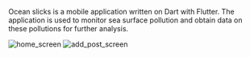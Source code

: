Ocean slicks is a mobile application written on Dart with Flutter.
The application is used to monitor sea surface pollution and obtain data on these pollutions for further analysis.

![home_screen](https://i.ibb.co/CVSXm2R/image1.png)
![add_post_screen](https://i.ibb.co/pL2sWXw/image2.png)
